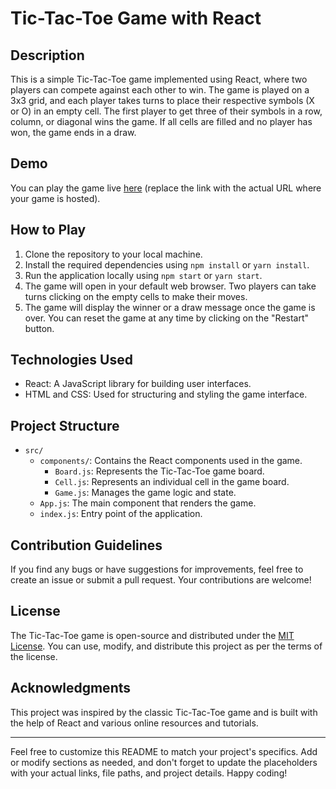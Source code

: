 # Tic-Tac-Toe Game with React

## Description

This is a simple Tic-Tac-Toe game implemented using React, where two players can compete against each other to win. The game is played on a 3x3 grid, and each player takes turns to place their respective symbols (X or O) in an empty cell. The first player to get three of their symbols in a row, column, or diagonal wins the game. If all cells are filled and no player has won, the game ends in a draw.

## Demo

You can play the game live [here](https://example.com/tic-tac-toe) (replace the link with the actual URL where your game is hosted).

## How to Play

1. Clone the repository to your local machine.
2. Install the required dependencies using `npm install` or `yarn install`.
3. Run the application locally using `npm start` or `yarn start`.
4. The game will open in your default web browser. Two players can take turns clicking on the empty cells to make their moves.
5. The game will display the winner or a draw message once the game is over. You can reset the game at any time by clicking on the "Restart" button.

## Technologies Used

- React: A JavaScript library for building user interfaces.
- HTML and CSS: Used for structuring and styling the game interface.

## Project Structure

- `src/`
  - `components/`: Contains the React components used in the game.
    - `Board.js`: Represents the Tic-Tac-Toe game board.
    - `Cell.js`: Represents an individual cell in the game board.
    - `Game.js`: Manages the game logic and state.
  - `App.js`: The main component that renders the game.
  - `index.js`: Entry point of the application.

## Contribution Guidelines

If you find any bugs or have suggestions for improvements, feel free to create an issue or submit a pull request. Your contributions are welcome!

## License

The Tic-Tac-Toe game is open-source and distributed under the [MIT License](LICENSE). You can use, modify, and distribute this project as per the terms of the license.

## Acknowledgments

This project was inspired by the classic Tic-Tac-Toe game and is built with the help of React and various online resources and tutorials.

---

Feel free to customize this README to match your project's specifics. Add or modify sections as needed, and don't forget to update the placeholders with your actual links, file paths, and project details. Happy coding!
